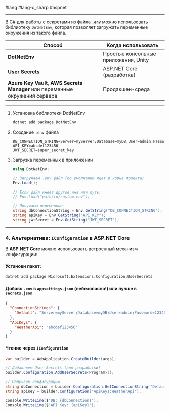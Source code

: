 #lang #lang-c_sharp #aspnet

---
В C# для работы с секретами из файла **`.env`** можно использовать библиотеку `DotNetEnv`, которая позволяет загружать переменные окружения из такого файла.  

| Способ | Когда использовать |  
|--------|------------------|  
| **DotNetEnv** | Простые консольные приложения, Unity |  
| **User Secrets** | ASP.NET Core (разработка) |  
| **Azure Key Vault**, **AWS Secrets Manager** или переменные окружения сервера | Продакшен-среда |  

---
1. Установка библиотеки DotNetEnv  
	```bash
	dotnet add package DotNetEnv
	```

2. Создание `.env` файла  
	```env
	DB_CONNECTION_STRING=Server=myServer;Database=myDB;User=admin;Password=12345
	API_KEY=abcdef123456
	JWT_SECRET=super_secret_key
	```

3. Загрузка переменных в приложении  
	```csharp
	using DotNetEnv;
	
	// Загружаем .env файл (по умолчанию ищет в корне проекта)
	Env.Load();
	
	// Если файл имеет другое имя или путь:
	// Env.Load("path/to/custom.env");
	
	// Получаем переменные
	string dbConnectionString = Env.GetString("DB_CONNECTION_STRING");
	string apiKey = Env.GetString("API_KEY");
	string jwtSecret = Env.GetString("JWT_SECRET");
	```

---

### **4. Альтернатива: `IConfiguration` в ASP.NET Core**  
В **ASP.NET Core** можно использовать встроенный механизм конфигурации:  

#### **Установи пакет:**  
```bash
dotnet add package Microsoft.Extensions.Configuration.UserSecrets
```

#### **Добавь `.env` в `appsettings.json` (небезопасно!) или лучше в `secrets.json`**  
```json
{
  "ConnectionStrings": {
    "Default": "Server=myServer;Database=myDB;User=admin;Password=12345"
  },
  "ApiKeys": {
    "WeatherApi": "abcdef123456"
  }
}
```

#### **Чтение через `IConfiguration`**  
```csharp
var builder = WebApplication.CreateBuilder(args);

// Добавляем User Secrets (для разработки)
builder.Configuration.AddUserSecrets<Program>();

// Получаем конфигурацию
string dbConnection = builder.Configuration.GetConnectionString("Default");
string apiKey = builder.Configuration["ApiKeys:WeatherApi"];

Console.WriteLine($"DB: {dbConnection}");
Console.WriteLine($"API Key: {apiKey}");
```



